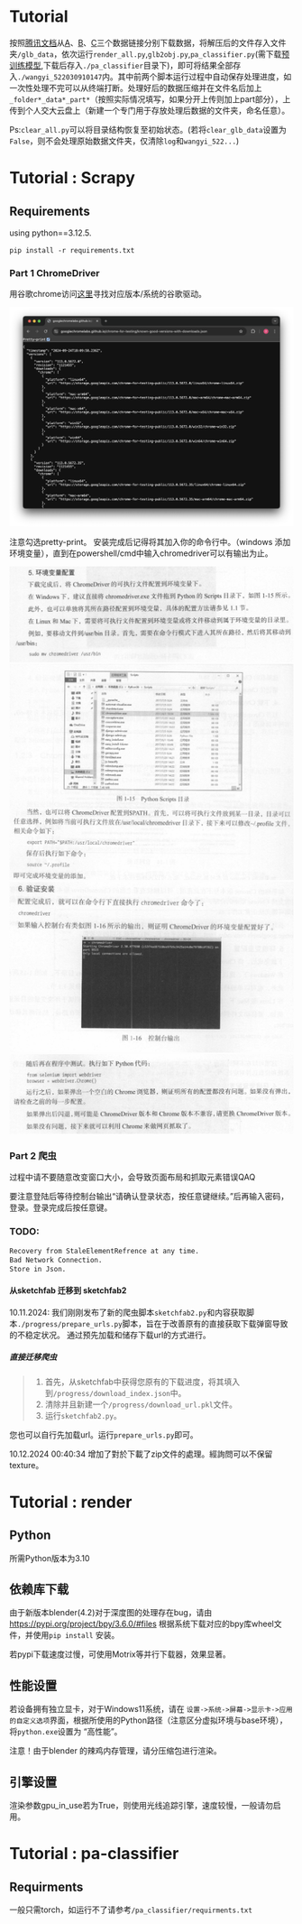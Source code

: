 # Tutorial
按照[腾讯文档](https://docs.qq.com/sheet/DTEVqVFZncXh3RnNk)从[A](https://jbox.sjtu.edu.cn/l/H108iu)、[B](https://jbox.sjtu.edu.cn/l/F1Fr38)、[C](https://jbox.sjtu.edu.cn/l/H132FS)三个数据链接分别下载数据，将解压后的文件存入文件夹`/glb_data`，依次运行`render_all.py`,`glb2obj.py`,`pa_classifier.py`(需下载[预训练模型](https://jbox.sjtu.edu.cn/l/813FBi),下载后存入`./pa_classifier`目录下)，即可将结果全部存入`./wangyi_522030910147`内。其中前两个脚本运行过程中自动保存处理进度，如一次性处理不完可以从终端打断。处理好后的数据压缩并在文件名后加上`_folder*_data*_part*`（按照实际情况填写，如果分开上传则加上part部分），上传到个人交大云盘上（新建一个专门用于存放处理后数据的文件夹，命名任意）。

Ps:`clear_all.py`可以将目录结构恢复至初始状态。(若将`clear_glb_data`设置为`False`，则不会处理原始数据文件夹，仅清除`log`和`wangyi_522...`)

# Tutorial : Scrapy

## Requirements
using python==3.12.5.

```bash=
pip install -r requirements.txt
```

### Part 1 ChromeDriver
用谷歌chrome访问[这里](https://googlechromelabs.github.io/chrome-for-testing/known-good-versions-with-downloads.json)寻找对应版本/系统的谷歌驱动。

![alt text](<./assets/1.png>)

注意勾选pretty-print。
安装完成后记得将其加入你的命令行中。（windows 添加环境变量），直到在powershell/cmd中输入chromedriver可以有输出为止。

![alt text](<./assets/2.png>)
![alt text](<./assets/3.png>)
![alt text](<./assets/4.png>)
![alt text](<./assets/5.png>)

### Part 2 爬虫

过程中请不要随意改变窗口大小，会导致页面布局和抓取元素错误QAQ

要注意登陆后等待控制台输出“请确认登录状态，按任意键继续。”后再输入密码，登录。登录完成后按任意键。

### TODO:
    Recovery from StaleElementRefrence at any time.
    Bad Network Connection.
    Store in Json.
    
#### 从sketchfab 迁移到 sketchfab2

10.11.2024: 我们刚刚发布了新的爬虫脚本`sketchfab2.py`和内容获取脚本`./progress/prepare_urls.py`脚本，旨在于改善原有的直接获取下载弹窗导致的不稳定状况。
通过预先加载和储存下载url的方式进行。

##### 直接迁移爬虫

> 1. 首先，从sketchfab中获得您原有的下载进度，将其填入到`/progress/download_index.json`中。
> 2. 清除并且新建一个`/progress/download_url.pkl`文件。
> 3. 运行`sketchfab2.py`。

您也可以自行先加载url。运行`prepare_urls.py`即可。

10.12.2024 00:40:34
增加了對於下載了zip文件的處理。經詢問可以不保留texture。

# Tutorial : render
## Python
所需Python版本为3.10

## 依赖库下载
由于新版本blender(4.2)对于深度图的处理存在bug，请由 https://pypi.org/project/bpy/3.6.0/#files 根据系统下载对应的bpy库wheel文件，并使用`pip install` 安装。

若pypi下载速度过慢，可使用Motrix等并行下载器，效果显著。

## 性能设置
若设备拥有独立显卡，对于Windows11系统，请在 `设置->系统->屏幕->显示卡->应用的自定义选项`界面，根据所使用的Python路径（注意区分虚拟环境与base环境），将`python.exe`设置为 “高性能”。

注意！由于blender 的辣鸡内存管理，请分压缩包进行渲染。

## 引擎设置
渲染参数gpu_in_use若为True，则使用光线追踪引擎，速度较慢，一般请勿启用。

# Tutorial : pa-classifier

## Requirments
一般只需torch，如运行不了请参考`/pa_classifier/requirments.txt`

